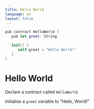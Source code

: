 ```yaml
---
title: Hello World
language: en
layout: false
---
```


```swift
pub contract HelloWorld {
   pub let greet: String

   init() {
      self.greet = "Hello World!"
   }
}
```

# Hello World

Declare a contract called `HelloWorld`.

Initialize a `greet` variable to "Hello, World!"
